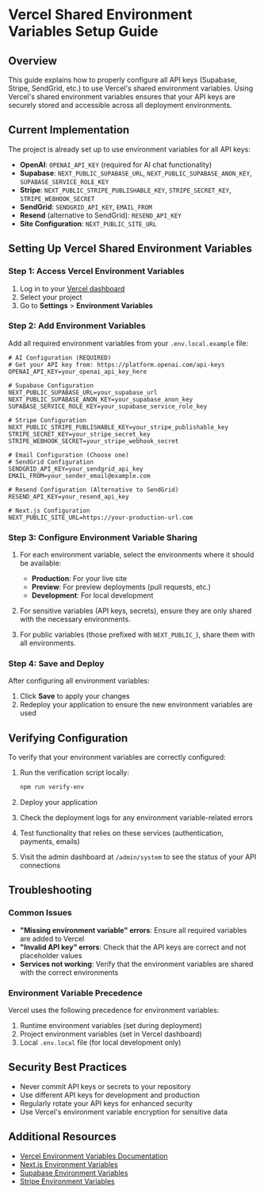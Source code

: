 # Vercel Shared Environment Variables Setup Guide

## Overview

This guide explains how to properly configure all API keys (Supabase, Stripe, SendGrid, etc.) to use Vercel's shared environment variables. Using Vercel's shared environment variables ensures that your API keys are securely stored and accessible across all deployment environments.

## Current Implementation

The project is already set up to use environment variables for all API keys:

- **OpenAI**: `OPENAI_API_KEY` (required for AI chat functionality)
- **Supabase**: `NEXT_PUBLIC_SUPABASE_URL`, `NEXT_PUBLIC_SUPABASE_ANON_KEY`, `SUPABASE_SERVICE_ROLE_KEY`
- **Stripe**: `NEXT_PUBLIC_STRIPE_PUBLISHABLE_KEY`, `STRIPE_SECRET_KEY`, `STRIPE_WEBHOOK_SECRET`
- **SendGrid**: `SENDGRID_API_KEY`, `EMAIL_FROM`
- **Resend** (alternative to SendGrid): `RESEND_API_KEY`
- **Site Configuration**: `NEXT_PUBLIC_SITE_URL`

## Setting Up Vercel Shared Environment Variables

### Step 1: Access Vercel Environment Variables

1. Log in to your [Vercel dashboard](https://vercel.com/dashboard)
2. Select your project
3. Go to **Settings** > **Environment Variables**

### Step 2: Add Environment Variables

Add all required environment variables from your `.env.local.example` file:

```
# AI Configuration (REQUIRED)
# Get your API key from: https://platform.openai.com/api-keys
OPENAI_API_KEY=your_openai_api_key_here

# Supabase Configuration
NEXT_PUBLIC_SUPABASE_URL=your_supabase_url
NEXT_PUBLIC_SUPABASE_ANON_KEY=your_supabase_anon_key
SUPABASE_SERVICE_ROLE_KEY=your_supabase_service_role_key

# Stripe Configuration
NEXT_PUBLIC_STRIPE_PUBLISHABLE_KEY=your_stripe_publishable_key
STRIPE_SECRET_KEY=your_stripe_secret_key
STRIPE_WEBHOOK_SECRET=your_stripe_webhook_secret

# Email Configuration (Choose one)
# SendGrid Configuration
SENDGRID_API_KEY=your_sendgrid_api_key
EMAIL_FROM=your_sender_email@example.com

# Resend Configuration (Alternative to SendGrid)
RESEND_API_KEY=your_resend_api_key

# Next.js Configuration
NEXT_PUBLIC_SITE_URL=https://your-production-url.com
```

### Step 3: Configure Environment Variable Sharing

1. For each environment variable, select the environments where it should be available:
   - **Production**: For your live site
   - **Preview**: For preview deployments (pull requests, etc.)
   - **Development**: For local development

2. For sensitive variables (API keys, secrets), ensure they are only shared with the necessary environments.

3. For public variables (those prefixed with `NEXT_PUBLIC_`), share them with all environments.

### Step 4: Save and Deploy

After configuring all environment variables:

1. Click **Save** to apply your changes
2. Redeploy your application to ensure the new environment variables are used

## Verifying Configuration

To verify that your environment variables are correctly configured:

1. Run the verification script locally:
   ```bash
   npm run verify-env
   ```

2. Deploy your application
3. Check the deployment logs for any environment variable-related errors
4. Test functionality that relies on these services (authentication, payments, emails)
5. Visit the admin dashboard at `/admin/system` to see the status of your API connections

## Troubleshooting

### Common Issues

- **"Missing environment variable" errors**: Ensure all required variables are added to Vercel
- **"Invalid API key" errors**: Check that the API keys are correct and not placeholder values
- **Services not working**: Verify that the environment variables are shared with the correct environments

### Environment Variable Precedence

Vercel uses the following precedence for environment variables:

1. Runtime environment variables (set during deployment)
2. Project environment variables (set in Vercel dashboard)
3. Local `.env.local` file (for local development only)

## Security Best Practices

- Never commit API keys or secrets to your repository
- Use different API keys for development and production
- Regularly rotate your API keys for enhanced security
- Use Vercel's environment variable encryption for sensitive data

## Additional Resources

- [Vercel Environment Variables Documentation](https://vercel.com/docs/concepts/projects/environment-variables)
- [Next.js Environment Variables](https://nextjs.org/docs/basic-features/environment-variables)
- [Supabase Environment Variables](https://supabase.com/docs/guides/with-nextjs#environment-variables)
- [Stripe Environment Variables](https://stripe.com/docs/development/quickstart#api-keys)
